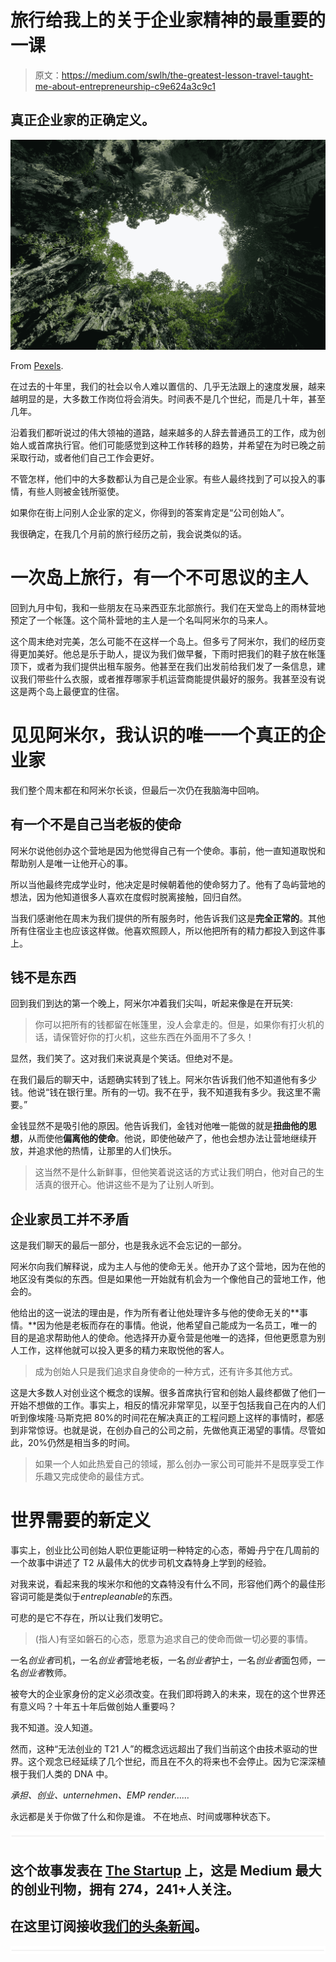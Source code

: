 # 旅行给我上的关于企业家精神的最重要的一课

> 原文：<https://medium.com/swlh/the-greatest-lesson-travel-taught-me-about-entrepreneurship-c9e624a3c9c1>

## 真正企业家的正确定义。

![](img/1ca554c1032d2a98be98ffa47c642cd1.png)

From [Pexels](https://www.pexels.com).

在过去的十年里，我们的社会以令人难以置信的、几乎无法跟上的速度发展，越来越明显的是，大多数工作岗位将会消失。时间表不是几个世纪，而是几十年，甚至几年。

沿着我们都听说过的伟大领袖的道路，越来越多的人辞去普通员工的工作，成为创始人或首席执行官。他们可能感觉到这种工作转移的趋势，并希望在为时已晚之前采取行动，或者他们自己工作会更好。

不管怎样，他们中的大多数都认为自己是企业家。有些人最终找到了可以投入的事情，有些人则被金钱所驱使。

如果你在街上问别人企业家的定义，你得到的答案肯定是“公司创始人”。

我很确定，在我几个月前的旅行经历之前，我会说类似的话。

# 一次岛上旅行，有一个不可思议的主人

回到九月中旬，我和一些朋友在马来西亚东北部旅行。我们在天堂岛上的雨林营地预定了一个帐篷。这个简朴营地的主人是一个名叫阿米尔的马来人。

这个周末绝对完美，怎么可能不在这样一个岛上。但多亏了阿米尔，我们的经历变得更加美好。他总是乐于助人，提议为我们做早餐，下雨时把我们的鞋子放在帐篷顶下，或者为我们提供出租车服务。他甚至在我们出发前给我们发了一条信息，建议我们带些什么衣服，或者推荐哪家手机运营商能提供最好的服务。我甚至没有说这是两个岛上最便宜的住宿。

# 见见阿米尔，我认识的唯一一个真正的企业家

我们整个周末都在和阿米尔长谈，但最后一次仍在我脑海中回响。

## 有一个不是自己当老板的使命

阿米尔说他创办这个营地是因为他觉得自己有一个使命。事前，他一直知道取悦和帮助别人是唯一让他开心的事。

所以当他最终完成学业时，他决定是时候朝着他的使命努力了。他有了岛屿营地的想法，因为他知道很多人喜欢在度假时脱离接触，回归自然。

当我们感谢他在周末为我们提供的所有服务时，他告诉我们这是**完全正常的**。其他所有住宿业主也应该这样做。他喜欢照顾人，所以他把所有的精力都投入到这件事上。

## 钱不是东西

回到我们到达的第一个晚上，阿米尔冲着我们尖叫，听起来像是在开玩笑:

> 你可以把所有的钱都留在帐篷里，没人会拿走的。但是，如果你有打火机的话，请保管好你的打火机，这些东西在外面用不了多久！

显然，我们笑了。这对我们来说真是个笑话。但绝对不是。

在我们最后的聊天中，话题确实转到了钱上。阿米尔告诉我们他不知道他有多少钱。他说“钱在银行里。所有的一切。我不在乎，我不知道我有多少。我这里不需要。”

金钱显然不是吸引他的原因。他告诉我们，金钱对他唯一能做的就是**扭曲他的思想**，从而使他**偏离他的使命**。他说，即使他破产了，他也会想办法让营地继续开放，并追求他的热情，让那里的人们快乐。

> 这当然不是什么新鲜事，但他笑着说这话的方式让我们明白，他对自己的生活真的很开心。他讲这些不是为了让别人听到。

## 企业家员工并不矛盾

这是我们聊天的最后一部分，也是我永远不会忘记的一部分。

阿米尔向我们解释说，成为主人与他的使命无关。他开办了这个营地，因为在他的地区没有类似的东西。但是如果他一开始就有机会为一个像他自己的营地工作，他会的。

他给出的这一说法的理由是，作为所有者让他处理许多与他的使命无关的**事情。**因为他是老板而存在的事情。他说，他希望自己能成为一名员工，唯一的目的是追求帮助他人的使命。他选择开办夏令营是他唯一的选择，但他更愿意为别人工作，这样他就可以投入更多的精力来取悦他的客人。

> 成为创始人只是我们追求自身使命的一种方式，还有许多其他方式。

这是大多数人对创业这个概念的误解。很多首席执行官和创始人最终都做了他们一开始不想做的工作。事实上，相反的情况非常罕见，以至于包括我自己在内的人们听到像埃隆·马斯克把 80%的时间花在解决真正的工程问题上这样的事情时，都感到非常惊讶。也就是说，在创办自己的公司之前，先做他真正渴望的事情。尽管如此，20%仍然是相当多的时间。

> 如果一个人如此热爱自己的领域，那么创办一家公司可能并不是既享受工作乐趣又完成使命的最佳方式。

# 世界需要的新定义

事实上，创业比公司创始人职位更能证明一种特定的心态，蒂姆·丹宁在几周前的一个故事中讲述了 T2 从最伟大的优步司机文森特身上学到的经验。

对我来说，看起来我的埃米尔和他的文森特没有什么不同，形容他们两个的最佳形容词可能是类似于*entrepleanable*的东西。

可悲的是它不存在，所以让我们发明它。

> (指人)有坚如磐石的心态，愿意为追求自己的使命而做一切必要的事情。

一名*创业者*司机，一名*创业者*营地老板，一名*创业者*护士，一名*创业者*面包师，一名*创业者*教师。

被夸大的企业家身份的定义必须改变。在我们即将跨入的未来，现在的这个世界还有意义吗？十年五十年后做创始人重要吗？

我不知道。没人知道。

然而，这种“无法创业的 T21 人”的概念远远超出了我们当前这个由技术驱动的世界。这个观念已经延续了几个世纪，而且在不久的将来也不会停止。因为它深深植根于我们人类的 DNA 中。

*承担、创业、unternehmen、EMP render……*

永远都是关于你做了什么和你是谁。
不在地点、时间或哪种状态下。

![](img/731acf26f5d44fdc58d99a6388fe935d.png)

## 这个故事发表在 [The Startup](https://medium.com/swlh) 上，这是 Medium 最大的创业刊物，拥有 274，241+人关注。

## 在这里订阅接收[我们的头条新闻](http://growthsupply.com/the-startup-newsletter/)。

![](img/731acf26f5d44fdc58d99a6388fe935d.png)